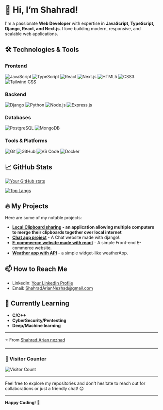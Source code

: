 # 👋 Hi, I’m Shahrad!

I'm a passionate **Web Developer** with expertise in **JavaScript, TypeScript, Django, React, and Next.js**. I love building modern, responsive, and scalable web applications.

## 🛠️ Technologies & Tools

### Frontend
![JavaScript](https://img.shields.io/badge/JavaScript-F7DF1E?style=for-the-badge&logo=javascript&logoColor=black)
![TypeScript](https://img.shields.io/badge/TypeScript-3178C6?style=for-the-badge&logo=typescript&logoColor=white)
![React](https://img.shields.io/badge/React-61DAFB?style=for-the-badge&logo=react&logoColor=black)
![Next.js](https://img.shields.io/badge/Next.js-000000?style=for-the-badge&logo=next.js&logoColor=white)
![HTML5](https://img.shields.io/badge/HTML5-E34F26?style=for-the-badge&logo=html5&logoColor=white)
![CSS3](https://img.shields.io/badge/CSS3-1572B6?style=for-the-badge&logo=css3&logoColor=white)
![Tailwind CSS](https://img.shields.io/badge/Tailwind_CSS-38B2AC?style=for-the-badge&logo=tailwind-css&logoColor=white)

### Backend
![Django](https://img.shields.io/badge/Django-092E20?style=for-the-badge&logo=django&logoColor=white)
![Python](https://img.shields.io/badge/Python-3776AB?style=for-the-badge&logo=python&logoColor=white)
![Node.js](https://img.shields.io/badge/Node.js-339933?style=for-the-badge&logo=node.js&logoColor=white)
![Express.js](https://img.shields.io/badge/Express.js-000000?style=for-the-badge&logo=express&logoColor=white)

### Databases
![PostgreSQL](https://img.shields.io/badge/PostgreSQL-4169E1?style=for-the-badge&logo=postgresql&logoColor=white)
![MongoDB](https://img.shields.io/badge/MongoDB-47A248?style=for-the-badge&logo=mongodb&logoColor=white)

### Tools & Platforms
![Git](https://img.shields.io/badge/Git-F05032?style=for-the-badge&logo=git&logoColor=white)
![GitHub](https://img.shields.io/badge/GitHub-181717?style=for-the-badge&logo=github&logoColor=white)
![VS Code](https://img.shields.io/badge/VS_Code-007ACC?style=for-the-badge&logo=visual-studio-code&logoColor=white)
![Docker](https://img.shields.io/badge/Docker-2496ED?style=for-the-badge&logo=docker&logoColor=white)

## 📈 GitHub Stats

[![Your GitHub stats](https://github-readme-stats.vercel.app/api?username=ShahradArianNezhad&show_icons=true&theme=radical)](https://github.com/ShahradArianNezhad)

[![Top Langs](https://github-readme-stats.vercel.app/api/top-langs/?username=ShahradArianNezhad&layout=compact&theme=radical)](https://github.com/ShahradArianNezhad)

## 🔥 My Projects

Here are some of my notable projects:

- **[Local Clipboard sharing](https://github.com/ShahradArianNezhad/clipboard-over-internet) - an application allowing multiple computers to merge their clipboards together over local internet**
- **[Chat app project](https://github.com/ShahradArianNezhad/ChatApp)** - A Chat website made with django!.
- **[E-commeerce website made with react](https://github.com/ShahradArianNezhad/React-Ecommerce-Website)** - A simple Front-end E-commerce website.
- **[Weather app with API](https://github.com/ShahradArianNezhad/weatherApp)** - a simple widget-like weatherApp.

## 📫 How to Reach Me

- LinkedIn: [Your LinkedIn Profile](https://linkedin.com/in/shahrad-arian-nezhad)
- Email: ShahradArianNezhad@gmail.com

## 🎯 Currently Learning

- **C/C++**
- **CyberSecurity/Pentesting**
- **Deep/Machine learning**

---

⭐️ From [Shahrad Arian nezhad](https://github.com/ShahradArianNezhad)

---

### 🔄 Visitor Counter

![Visitor Count](https://profile-counter.glitch.me/ShahradArianNezhad/count.svg)

---

Feel free to explore my repositories and don't hesitate to reach out for collaborations or just a friendly chat! 😊

---

**Happy Coding!** 🚀
